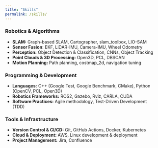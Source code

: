 ```yaml
---
title: "Skills"
permalink: /skills/
---
```


### Robotics & Algorithms
- **SLAM:** Graph-based SLAM, Cartographer, slam_toolbox, LIO-SAM  
- **Sensor Fusion:** EKF, LiDAR-IMU, Camera-IMU, Wheel Odometry  
- **Perception:** Object Detection & Classification, CNNs, Object Tracking  
- **Point Clouds & 3D Processing:** Open3D, PCL, DBSCAN  
- **Motion Planning:** Path planning, costmap_2d, navigation tuning  

### Programming & Development
- **Languages:** C++ (Google Test, Google Benchmark, CMake), Python (OpenCV, PCL, Open3D)  
- **Robotics Frameworks:** ROS2, Gazebo, Rviz, CARLA, CUDA  
- **Software Practices:** Agile methodology, Test-Driven Development (TDD)  

### Tools & Infrastructure
- **Version Control & CI/CD:** Git, GitHub Actions, Docker, Kubernetes  
- **Cloud & Deployment:** AWS, Linux development & deployment  
- **Project Management:** Jira, Confluence

